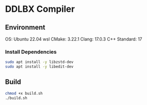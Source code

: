 # DDLBX Compiler

## Environment

OS: Ubuntu 22.04 wsl
CMake: 3.22.1
Clang: 17.0.3
C++ Standard: 17

### Install Dependencies

```bash
sudo apt install -y libzstd-dev
sudo apt install -y libedit-dev
```

## Build

```bash
chmod +x build.sh
./build.sh
```
